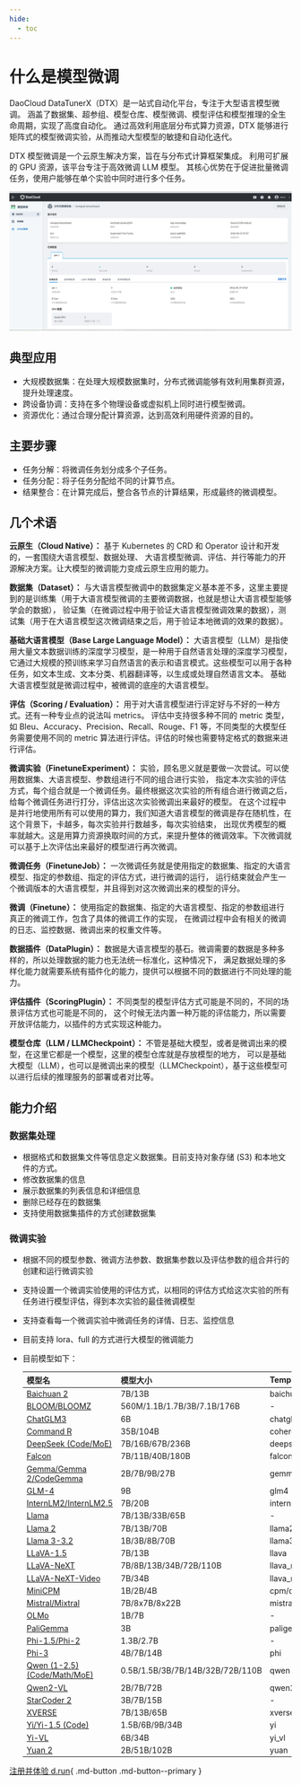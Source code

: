 ```yaml
---
hide:
  - toc
---
```


# 什么是模型微调
DaoCloud DataTunerX（DTX）是一站式自动化平台，专注于大型语言模型微调。
涵盖了数据集、超参组、模型仓库、模型微调、模型评估和模型推理的全生命周期，实现了高度自动化。
通过高效利用底层分布式算力资源，DTX 能够进行矩阵式的模型微调实验，从而推动大型模型的敏捷和自动化迭代。

DTX 模型微调是一个云原生解决方案，旨在与分布式计算框架集成。
利用可扩展的 GPU 资源，该平台专注于高效微调 LLM 模型。
其核心优势在于促进批量微调任务，使用户能够在单个实验中同时进行多个任务。

![模型微调](./images/dtx.png)

## 典型应用
- 大规模数据集：在处理大规模数据集时，分布式微调能够有效利用集群资源，提升处理速度。
- 跨设备协调：支持在多个物理设备或虚拟机上同时进行模型微调。
- 资源优化：通过合理分配计算资源，达到高效利用硬件资源的目的。
## 主要步骤
- 任务分解：将微调任务划分成多个子任务。
- 任务分配：将子任务分配给不同的计算节点。
- 结果整合：在计算完成后，整合各节点的计算结果，形成最终的微调模型。

## 几个术语
**云原生（Cloud Native）：** 基于 Kubernetes 的 CRD 和 Operator 设计和开发的，一套围绕大语言模型、数据处理、
大语言模型微调、评估、并行等能力的开源解决方案。让大模型的微调能力变成云原生应用的能力。

**数据集（Dataset）：** 与大语言模型微调中的数据集定义基本差不多，这里主要提到的是训练集（用于大语言模型微调的主要微调数据，也就是想让大语言模型能够学会的数据），
验证集（在微调过程中用于验证大语言模型微调效果的数据），测试集（用于在大语言模型这次微调结束之后，用于验证本地微调的效果的数据）。

**基础大语言模型（Base Large Language Model）：** 大语言模型（LLM）是指使用大量文本数据训练的深度学习模型，是一种用于自然语言处理的深度学习模型，
它通过大规模的预训练来学习自然语言的表示和语言模式。这些模型可以用于各种任务，如文本生成、文本分类、机器翻译等，以生成或处理自然语言文本。
基础大语言模型就是微调过程中，被微调的底座的大语言模型。

**评估（Scoring / Evaluation）：** 用于对大语言模型进行评定好与不好的一种方式。还有一种专业点的说法叫 metrics。
评估中支持很多种不同的 metric 类型，如 Bleu、Accuracy、Precision、Recall、Rouge、F1 等，不同类型的大模型任务需要使用不同的
metric 算法进行评估。评估的时候也需要特定格式的数据来进行评估。

**微调实验（FinetuneExperiment）：** 实验，顾名思义就是要做一次尝试。可以使用数据集、大语言模型、参数组进行不同的组合进行实验，
指定本次实验的评估方式，每个组合就是一个微调任务。最终根据这次实验的所有组合进行微调之后，给每个微调任务进行打分，评估出这次实验微调出来最好的模型。
在这个过程中是并行地使用所有可以使用的算力，我们知道大语言模型的微调是存在随机性，在这个背景下，卡越多，每次实验并行数越多，每次实验结束，
出现优秀模型的概率就越大。这是用算力资源换取时间的方式，来提升整体的微调效率。下次微调就可以基于上次评估出来最好的模型进行再次微调。

**微调任务（FinetuneJob）：** 一次微调任务就是使用指定的数据集、指定的大语言模型、指定的参数组、指定的评估方式，进行微调的运行，
运行结束就会产生一个微调版本的大语言模型，并且得到对这次微调出来的模型的评分。

**微调（Finetune）：** 使用指定的数据集、指定的大语言模型、指定的参数组进行真正的微调工作，包含了具体的微调工作的实现，
在微调过程中会有相关的微调的日志、监控数据、微调出来的权重文件等。

**数据插件（DataPlugin）：** 数据是大语言模型的基石。微调需要的数据是多种多样的，所以处理数据的能力也无法统一标准化，这种情况下，
满足数据处理的多样化能力就需要系统有插件化的能力，提供可以根据不同的数据进行不同处理的能力。

**评估插件（ScoringPlugin）：** 不同类型的模型评估方式可能是不同的，不同的场景评估方式也可能是不同的，
这个时候无法内置一种万能的评估能力，所以需要开放评估能力，以插件的方式实现这种能力。

**模型仓库（LLM / LLMCheckpoint）：** 不管是基础大模型，或者是微调出来的模型，在这里它都是一个模型，这里的模型仓库就是存放模型的地方，
可以是基础大模型（LLM），也可以是微调出来的模型（LLMCheckpoint），基于这些模型可以进行后续的推理服务的部署或者对比等。

## 能力介绍

### 数据集处理

- 根据格式和数据集文件等信息定义数据集。目前支持对象存储 (S3) 和本地文件的方式。
- 修改数据集的信息
- 展示数据集的列表信息和详细信息
- 删除已经存在的数据集
- 支持使用数据集插件的方式创建数据集


### 微调实验
- 根据不同的模型参数、微调方法参数、数据集参数以及评估参数的组合并行的创建和运行微调实验

- 支持设置一个微调实验使用的评估方式，以相同的评估方式给这次实验的所有任务进行模型评估，得到本次实验的最佳微调模型

- 支持查看每一个微调实验中微调任务的详情、日志、监控信息

- 目前支持 lora、full 的方式进行大模型的微调能力

- 目前模型如下：

    | 模型名                                                      | 模型大小                         | Template         |
    | ----------------------------------------------------------- | -------------------------------- | ---------------- |
    | [Baichuan 2](https://huggingface.co/baichuan-inc)           | 7B/13B                           | baichuan2        |
    | [BLOOM/BLOOMZ](https://huggingface.co/bigscience)           | 560M/1.1B/1.7B/3B/7.1B/176B      | -                |
    | [ChatGLM3](https://huggingface.co/THUDM)                    | 6B                               | chatglm3         |
    | [Command R](https://huggingface.co/CohereForAI)             | 35B/104B                         | cohere           |
    | [DeepSeek (Code/MoE)](https://huggingface.co/deepseek-ai)   | 7B/16B/67B/236B                  | deepseek         |
    | [Falcon](https://huggingface.co/tiiuae)                     | 7B/11B/40B/180B                  | falcon           |
    | [Gemma/Gemma 2/CodeGemma](https://huggingface.co/google)    | 2B/7B/9B/27B                     | gemma            |
    | [GLM-4](https://huggingface.co/THUDM)                       | 9B                               | glm4             |
    | [InternLM2/InternLM2.5](https://huggingface.co/internlm)    | 7B/20B                           | intern2          |
    | [Llama](https://github.com/facebookresearch/llama)          | 7B/13B/33B/65B                   | -                |
    | [Llama 2](https://huggingface.co/meta-llama)                | 7B/13B/70B                       | llama2           |
    | [Llama 3-3.2](https://huggingface.co/meta-llama)            | 1B/3B/8B/70B                     | llama3           |
    | [LLaVA-1.5](https://huggingface.co/llava-hf)                | 7B/13B                           | llava            |
    | [LLaVA-NeXT](https://huggingface.co/llava-hf)               | 7B/8B/13B/34B/72B/110B           | llava_next       |
    | [LLaVA-NeXT-Video](https://huggingface.co/llava-hf)         | 7B/34B                           | llava_next_video |
    | [MiniCPM](https://huggingface.co/openbmb)                   | 1B/2B/4B                         | cpm/cpm3         |
    | [Mistral/Mixtral](https://huggingface.co/mistralai)         | 7B/8x7B/8x22B                    | mistral          |
    | [OLMo](https://huggingface.co/allenai)                      | 1B/7B                            | -                |
    | [PaliGemma](https://huggingface.co/google)                  | 3B                               | paligemma        |
    | [Phi-1.5/Phi-2](https://huggingface.co/microsoft)           | 1.3B/2.7B                        | -                |
    | [Phi-3](https://huggingface.co/microsoft)                   | 4B/7B/14B                        | phi              |
    | [Qwen (1-2.5) (Code/Math/MoE)](https://huggingface.co/Qwen) | 0.5B/1.5B/3B/7B/14B/32B/72B/110B | qwen             |
    | [Qwen2-VL](https://huggingface.co/Qwen)                     | 2B/7B/72B                        | qwen2_vl         |
    | [StarCoder 2](https://huggingface.co/bigcode)               | 3B/7B/15B                        | -                |
    | [XVERSE](https://huggingface.co/xverse)                     | 7B/13B/65B                       | xverse           |
    | [Yi/Yi-1.5 (Code)](https://huggingface.co/01-ai)            | 1.5B/6B/9B/34B                   | yi               |
    | [Yi-VL](https://huggingface.co/01-ai)                       | 6B/34B                           | yi_vl            |
    | [Yuan 2](https://huggingface.co/IEITYuan)                   | 2B/51B/102B                      | yuan             |

  
[注册并体验 d.run](https://console.d.run/){ .md-button .md-button--primary }
  

